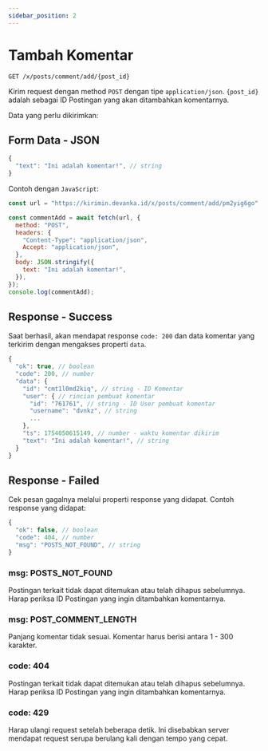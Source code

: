 ```yaml
---
sidebar_position: 2
---
```


# Tambah Komentar

```text title='HTTP(S)'
GET /x/posts/comment/add/{post_id}
```

Kirim request dengan method `POST` dengan tipe `application/json`. `{post_id}` adalah sebagai ID Postingan yang akan ditambahkan komentarnya.

Data yang perlu dikirimkan:

## Form Data - JSON

```javascript
{
  "text": "Ini adalah komentar!", // string
}
```

Contoh dengan `JavaScript`:

```javascript
const url = "https://kirimin.devanka.id/x/posts/comment/add/pm2yig6go";

const commentAdd = await fetch(url, {
  method: "POST",
  headers: {
    "Content-Type": "application/json",
    Accept: "application/json",
  },
  body: JSON.stringify({
    text: "Ini adalah komentar!",
  }),
});
console.log(commentAdd);
```

## Response - Success

Saat berhasil, akan mendapat response `code: 200` dan data komentar yang terkirim dengan mengakses properti `data`.

```javascript
{
  "ok": true, // boolean
  "code": 200, // number
  "data": {
    "id": "cmt1l0md2kiq", // string - ID Komentar
    "user": { // rincian pembuat komentar
      "id": "761761", // string - ID User pembuat komentar
      "username": "dvnkz", // string
      ...
    },
    "ts": 1754050615149, // number - waktu komentar dikirim
    "text": "Ini adalah komentar!", // string
  }
}
```

## Response - Failed

Cek pesan gagalnya melalui properti response yang didapat. Contoh response yang didapat:

```javascript
{
  "ok": false, // boolean
  "code": 404, // number
  "msg": "POSTS_NOT_FOUND", // string
}
```

### msg: POSTS_NOT_FOUND

Postingan terkait tidak dapat ditemukan atau telah dihapus sebelumnya. Harap periksa ID Postingan yang ingin ditambahkan komentarnya.

### msg: POST_COMMENT_LENGTH

Panjang komentar tidak sesuai. Komentar harus berisi antara 1 - 300 karakter.

### code: 404

Postingan terkait tidak dapat ditemukan atau telah dihapus sebelumnya. Harap periksa ID Postingan yang ingin ditambahkan komentarnya.

### code: 429

Harap ulangi request setelah beberapa detik. Ini disebabkan server mendapat request serupa berulang kali dengan tempo yang cepat.
